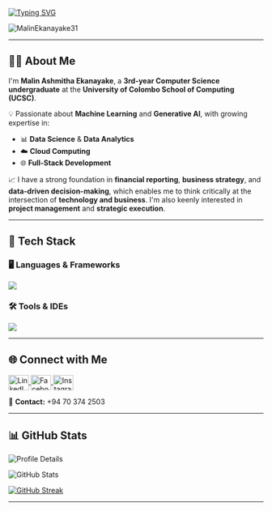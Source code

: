 <!-- Typing SVG Header -->
[![Typing SVG](https://readme-typing-svg.herokuapp.com?size=32&vCenter=true&width=760&lines=Hi+%F0%9F%91%8B%2C+I'm+Malin+Ashmitha+Ekanayake;Computer+Science+Undergraduate+@+UCSC)](https://git.io/typing-svg)

<!-- Profile Views -->
<p align="left">
  <img src="https://komarev.com/ghpvc/?username=MalinEkanayake31&label=Profile%20views&color=0e75b6&style=flat" alt="MalinEkanayake31" />
</p>

---

## 👨‍💻 About Me

I'm **Malin Ashmitha Ekanayake**, a **3rd-year Computer Science undergraduate** at the **University of Colombo School of Computing (UCSC)**.

💡 Passionate about **Machine Learning** and **Generative AI**, with growing expertise in:  
- 📊 **Data Science** & **Data Analytics**  
- ☁️ **Cloud Computing**  
- 🌐 **Full-Stack Development**

📈 I have a strong foundation in **financial reporting**, **business strategy**, and **data-driven decision-making**, which enables me to think critically at the intersection of **technology and business**. I'm also keenly interested in **project management** and **strategic execution**.

---

## 🔧 Tech Stack

### 🖥️ Languages & Frameworks
<p align="left">
  <a href="https://skillicons.dev">
    <img src="https://skillicons.dev/icons?i=c,cpp,html,css,java,mysql,dart,flutter,py,linux,scala,r,react,mongodb,spring,nodejs,javascript,express,php" />
  </a>
</p>

### 🛠️ Tools & IDEs
<p align="left">
  <a href="https://skillicons.dev">
    <img src="https://skillicons.dev/icons?i=git,powershell,arduino,autocad,figma,linux,idea,ps,au,pr,vscode,androidstudio,eclipse,postman,selenium,docker,discord,qt,r,visualstudio,wordpress,pycharm,jupyter,unity" />
  </a>
</p>

---

## 🌐 Connect with Me

<p align="left">
  <a href="https://www.linkedin.com/in/malin-ekanayake-92a86b26b" target="_blank">
    <img align="center" src="https://raw.githubusercontent.com/rahuldkjain/github-profile-readme-generator/master/src/images/icons/Social/linked-in-alt.svg" alt="LinkedIn" height="30" width="40" />
  </a>
  <a href="https://www.facebook.com/profile.php?id=100078713924040" target="_blank">
    <img align="center" src="https://raw.githubusercontent.com/rahuldkjain/github-profile-readme-generator/master/src/images/icons/Social/facebook.svg" alt="Facebook" height="30" width="40" />
  </a>
  <a href="https://www.instagram.com/malin_eke_31/" target="_blank">
    <img align="center" src="https://raw.githubusercontent.com/rahuldkjain/github-profile-readme-generator/master/src/images/icons/Social/instagram.svg" alt="Instagram" height="30" width="40" />
  </a>
</p>

📱 **Contact:** +94 70 374 2503

---

## 📊 GitHub Stats

<!-- Profile Summary Card -->
![Profile Details](https://github-profile-summary-cards.vercel.app/api/cards/profile-details?username=MalinEkanayake31&theme=monokai)

<!-- Stats -->
![GitHub Stats](https://github-profile-summary-cards.vercel.app/api/cards/stats?username=MalinEkanayake31&theme=monokai)

<!-- Streaks -->
[![GitHub Streak](https://github-readme-streak-stats.herokuapp.com?user=MalinEkanayake31&theme=soft-green)](https://git.io/streak-stats)

---

<!-- Footer Note -->
<!---
MalinEkanayake31/MalinEkanayake31 is a ✨ special ✨ repository because its `README.md` (this file) appears on your GitHub profile.
--->
